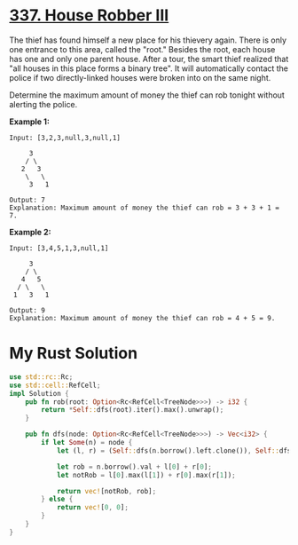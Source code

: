 # [337. House Robber III](https://leetcode.com/problems/house-robber-iii/)

The thief has found himself a new place for his thievery again. There is only one entrance to this area, called the "root." Besides the root, each house has one and only one parent house. After a tour, the smart thief realized that "all houses in this place forms a binary tree". It will automatically contact the police if two directly-linked houses were broken into on the same night.

Determine the maximum amount of money the thief can rob tonight without alerting the police.

**Example 1:**

```
Input: [3,2,3,null,3,null,1]

     3
    / \
   2   3
    \   \
     3   1

Output: 7
Explanation: Maximum amount of money the thief can rob = 3 + 3 + 1 = 7.
```

**Example 2:**

```
Input: [3,4,5,1,3,null,1]

     3
    / \
   4   5
  / \   \
 1   3   1

Output: 9
Explanation: Maximum amount of money the thief can rob = 4 + 5 = 9.
```

# My Rust Solution

```rust
use std::rc::Rc;
use std::cell::RefCell;
impl Solution {
    pub fn rob(root: Option<Rc<RefCell<TreeNode>>>) -> i32 {
        return *Self::dfs(root).iter().max().unwrap();
    }

    pub fn dfs(node: Option<Rc<RefCell<TreeNode>>>) -> Vec<i32> {
        if let Some(n) = node {
            let (l, r) = (Self::dfs(n.borrow().left.clone()), Self::dfs(n.borrow().right.clone()));

            let rob = n.borrow().val + l[0] + r[0];
            let notRob = l[0].max(l[1]) + r[0].max(r[1]);

            return vec![notRob, rob];
        } else {
            return vec![0, 0];
        }
    }
}
```
